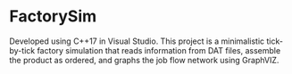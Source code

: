 # FactorySim
Developed using C++17 in Visual Studio. This project is a minimalistic tick-by-tick factory simulation that reads information from DAT files, assemble the product as ordered, and graphs the job flow network using GraphVIZ. 
